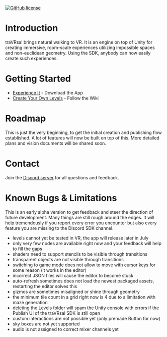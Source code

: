 [![GitHub license](https://img.shields.io/badge/license-MIT-blue.svg)](https://raw.githubusercontent.com/WetzoldStudios/traVRsal-sdk/master/LICENSE.md)

# Introduction

traVRsal brings natural walking to VR. It is an engine on top of Unity for creating immersive, room-scale experiences utilizing impossible spaces and non-euclidean geometry. Using the SDK, anybody can now easily create such experiences.

# Getting Started

* [Experience It](https://sidequestvr.com/app/449/1) - Download the App
* [Create Your Own Levels](https://github.com/WetzoldStudios/traVRsal-sdk/wiki) - Follow the Wiki

# Roadmap

This is just the very beginning, to get the initial creation and publishing flow established. A lot of features will now be built on top of this. More detailed plans and vision documents will be shared soon.

# Contact

Join the [Discord server](https://discord.gg/67fNz4F) for all questions and feedback.

# Known Bugs & Limitations

This is an early alpha version to get feedback and steer the direction of future development. Many things are still rough around the edges. It will help tremendously if you report every error you encounter but also every feature you are missing to the Discord SDK channel.

* levels cannot yet be tested in VR, the app will release later in July
* only very few nodes are available right now and your feedback will help to fill the gaps
* shaders need to support stencils to be visible through transitions
* transparent objects are not visible through transitions
* switching to game mode does not allow to move with cursor keys for some reason (it works in the editor)
* incorrect JSON files will cause the editor to become stuck
* auto-refresh sometimes does not load the newest packaged assets, restarting the editor solves this
* gizmos are sometimes misaligned or shine through geometry
* the minimum tile count in a grid right now is 4 due to a limitation with maze generation
* deleting the Levels folder will spam the Unity console with errors if the Publish UI of the traVRsal SDK is still open
* custom interactions are not possible yet (only premade Button for now)
* sky boxes are not yet supported 
* audio is not assigned to correct mixer channels yet 
